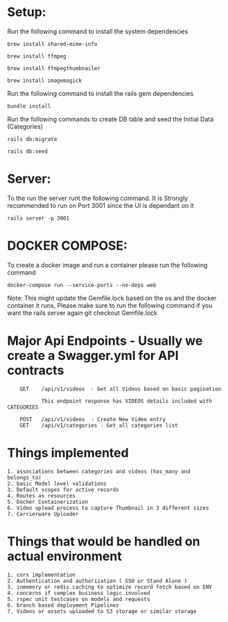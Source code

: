 Setup:
======

Run the following command to install the system dependencies 

    brew install shared-mime-info

    brew install ffmpeg

    brew install ffmpegthumbnailer

    brew install imagemagick


Run the following command to install the rails gem dependencies

    bundle install


Run the following commands to create DB table and seed the Initial Data (Categories)

    rails db:migrate

    rails db:seed


Server:
=======

To the run the server runt the following command. It is Strongly recommended to run on Port 3001 since the UI is dependant on it

    rails server -p 3001


DOCKER COMPOSE:
===============

To create a docker image and run a container please run the following command

    docker-compose run --service-ports --no-deps web



Note:  This might update the Gemfile.lock based on the os and the docker container it runs,
 Please make sure to run the following command if you want the rails server again
    git checkout Gemfile.lock



Major Api Endpoints - Usually we create a Swagger.yml for API contracts
====================

        GET    /api/v1/videos  - Get all Videos based on basic pagination 

               This endpoint response has VIDEOS details included with CATEGORIES

        POST   /api/v1/videos  - Create New Video entry
        GET    /api/v1/categories - Get all categories list


Things implemented
===================
    1. associations between categories and videos (has_many and belongs_to)
    2. basic Model level validations
    3. Default scopes for active records
    4. Routes as resources
    5. Docker Containerization
    6. Video upload process to capture Thumbnail in 3 different sizes
    7. Carrierware Uploader


Things that would be handled on actual environment
====================================================
    1. cors implementation
    2. Authentication and authorization ( SSO or Stand Alone )
    3. inmemory or redis caching to optimize record fetch based on ENV
    4. concerns if complex business logic involved
    5. rspec unit testcases on models and requests
    6. branch based deployment Pipelines
    7. Videos or assets uploaded to S3 storage or similar storage
